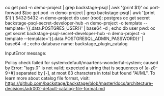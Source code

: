 oc get pod -n demo-project | grep backstage-psql | awk '{print $1}'
oc port-forward $(oc get pod -n demo-project | grep backstage-psql | awk '{print $1}') 5432:5432 -n demo-project
db user (root): postgres
oc get secret backstage-psql-secret-developer-hub -n demo-project  -o template --template='{{.data.POSTGRES_USER}}' | base64 -d ; echo
db user pwd:
oc get secret backstage-psql-secret-developer-hub -n demo-project  -o template --template='{{.data.POSTGRESQL_ADMIN_PASSWORD}}' | base64 -d ; echo
database name:
backstage_plugin_catalog



InputError message:

Policy check failed for system:default/maartens-wonderful-system; 
caused by Error: \"tags.0\" is not valid; expected a string that is sequences of [a-z0-9+#] 
separated by [-], at most 63 characters in total but found \"AI/ML\". 
To learn more about catalog file format, visit: https://github.com/backstage/backstage/blob/master/docs/architecture-decisions/adr002-default-catalog-file-format.md
